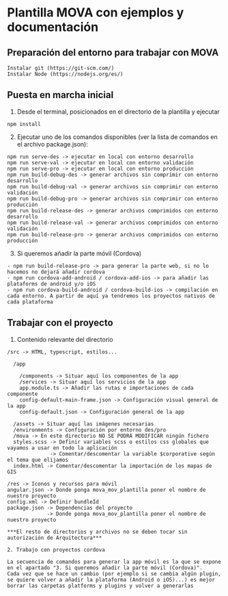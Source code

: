 # Plantilla MOVA con ejemplos y documentación

## Preparación del entorno para trabajar con MOVA

    Instalar git (https://git-scm.com/)
    Instalar Node (https://nodejs.org/es/)

## Puesta en marcha inicial

  1. Desde el terminal, posicionados en el directorio de la plantilla y ejecutar

    npm install

  2. Ejecutar uno de los comandos disponibles (ver la lista de comandos en el archivo package.json):

    npm run serve-des -> ejecutar en local con entorno desarrollo
    npm run serve-val -> ejecutar en local con entorno validación
    npm run serve-pro -> ejecutar en local con entorno producción
    npm run build-debug-des -> generar archivos sin comprimir con entorno desarrollo
    npm run build-debug-val -> generar archivos sin comprimir con entorno validación
    npm run build-debug-pro -> generar archivos sin comprimir con entorno producción
    npm run build-release-des -> generar archivos comprimidos con entorno desarrollo
    npm run build-release-val -> generar archivos comprimidos con entorno validación
    npm run build-release-pro -> generar archivos comprimidos con entorno producción

  3. Si queremos añadir la parte móvil (Cordova)

    - npm run build-release-pro -> para generar la parte web, si no lo hacemos no dejará añadir cordova
    - npm run cordova-add-android / cordova-add-ios -> para añadir las plataforms de android y/o iOS
    - npm run cordova-build-android / cordova-build-ios -> compilación en cada entorno. A partir de aquí ya tendremos los proyectos nativos de cada plataforma

## Trabajar con el proyecto

  1. Contenido relevante del directorio

    /src -> HTML, typescript, estilos...

      /app          

        /components -> Situar aquí los componentes de la app
        /services -> Situar aquí los servicios de la app
        app.module.ts -> Añadir las rutas e importaciones de cada componente
        config-default-main-frame.json -> Configuración visual general de la app
        config-default.json -> Configuración general de la app

      /assets -> Situar aquí las imágenes necesarias
      /environments -> Configuración por entorno des/pro
      /mova -> En este directorio NO SE PODRÁ MODIFICAR ningún fichero
      styles.scss -> Definir variables scss o estilos css globales que vayamos a usar en todo la aplicación
                  -> Comentar/descomentar la variable $corporative según el tema que elijamos
      index.html -> Comentar/descomentar la importación de los mapas de GIS

    /res -> Iconos y recursos para móvil
    angular.json -> Donde ponga mova_mov_plantilla poner el nombre de nuestro proyecto
    config.xml -> Definir bundleId
    package.json -> Dependencias del proyecto
                 -> Donde ponga mova_mov_plantilla poner el nombre de nuestro proyecto

    ***El resto de directorios y archivos no se deben tocar sin autorización de Arquitectura***

    2. Trabajo con proyectos cordova

    La secuencia de comandos para generar la app móvil es la que se expone en el apartado "3. Si queremos añadir la parte móvil (Cordova)".
    Cada vez que se hace un cambio (por ejemplo si se cambia algún plugin, se quiere volver a añadir la plataforma (Android o iOS)...) es mejor
    borrar las carpetas platforms y plugins y volver a generarlas
